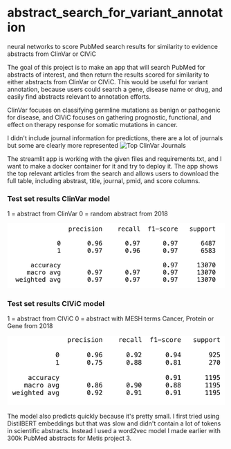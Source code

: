 # abstract_search_for_variant_annotation
neural networks to score PubMed search results for similarity to evidence abstracts from ClinVar or CIViC 

The goal of this project is to make an app that will search PubMed for abstracts of interest, and then return the results scored for similarity to either abstracts from ClinVar or CIViC. This would be useful for variant annotation, because users could search a gene, disease name or drug, and easily find abstracts relevant to annotation efforts. 

ClinVar focuses on classifying germline mutations as benign or pathogenic for disease, and CIViC focuses on gathering prognostic, functional, and effect on therapy response for somatic mutations in cancer.

I didn't include journal information for predictions, there are a lot of journals but some are clearly more represented
![Top ClinVar Journals](https://github.com/Beth526/abstract_search_for_variant_annotation/blob/main/images/JournalPieChart.jpeg)

The streamlit app is working with the given files and requirements.txt, and I want to make a docker container for it and try to deploy it. The app shows the top relevant articles from the search and allows users to download the full table, including abstrast, title, journal, pmid, and score columns.

### Test set results ClinVar model
1 = abstract from ClinVar
0 = random abstract from 2018

![Test set results ClinVar model](https://github.com/Beth526/abstract_search_for_variant_annotation/blob/main/images/ClinVar%20model%20stats.png)

### Test set results CIViC model
1 = abstract from CIViC
0 = abstract with MESH terms Cancer, Protein or Gene from 2018

![Test set results CIViC model](https://github.com/Beth526/abstract_search_for_variant_annotation/blob/main/images/CIViC%20model%20stats.png)

The model also predicts quickly because it's pretty small. I first tried using DistilBERT embeddings but that was slow and didn't contain a lot of tokens in scientific abstracts. Instead I used a word2vec model I made earlier with 300k PubMed abstracts for Metis project 3. 
